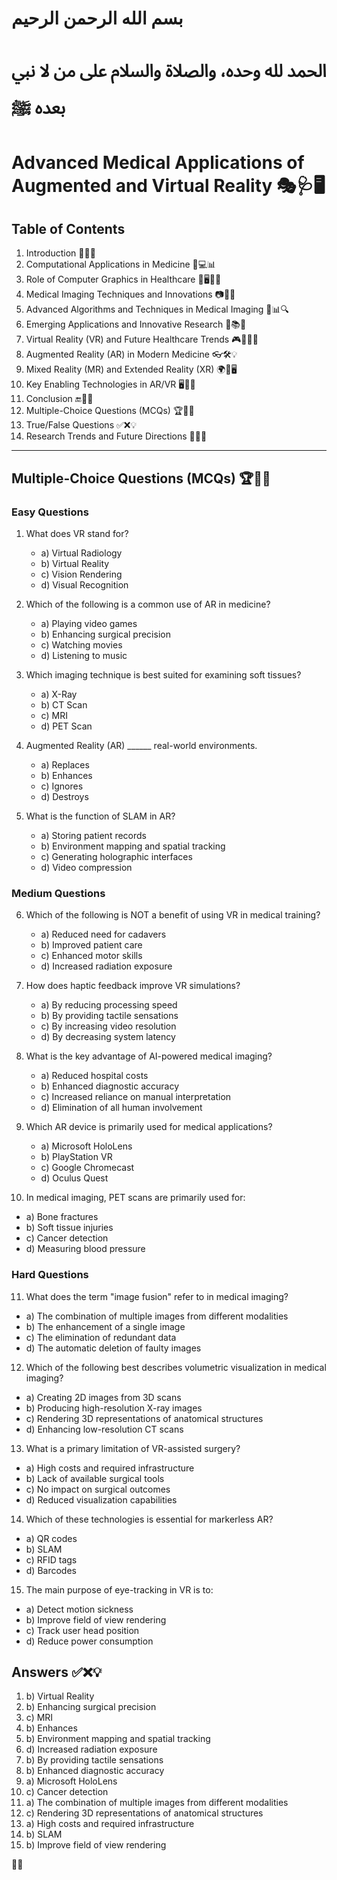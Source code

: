 # بسم الله الرحمن الرحيم
# الحمد لله وحده، والصلاة والسلام على من لا نبي بعده ﷺ

# Advanced Medical Applications of Augmented and Virtual Reality 🎭🩺🖥️

## Table of Contents
1. Introduction 🎯📌📝
2. Computational Applications in Medicine 🏥💻📊
3. Role of Computer Graphics in Healthcare 🎨🖥️👨‍⚕️
4. Medical Imaging Techniques and Innovations 📷🩻🔬
5. Advanced Algorithms and Techniques in Medical Imaging 🧠📊🔍
6. Emerging Applications and Innovative Research 🌟📚🔬
7. Virtual Reality (VR) and Future Healthcare Trends 🎮🧑‍⚕️🚀
8. Augmented Reality (AR) in Modern Medicine 👓🛠️💡
9. Mixed Reality (MR) and Extended Reality (XR) 🌍🔄🖥️
10. Key Enabling Technologies in AR/VR 🖥️🔧🚀
11. Conclusion 🔚📌🎉
12. Multiple-Choice Questions (MCQs) 🏆📜🤔
13. True/False Questions ✅❌💡
14. Research Trends and Future Directions 🔬📖🚀

---

## Multiple-Choice Questions (MCQs) 🏆📜🤔

### Easy Questions
1. What does VR stand for?
   - a) Virtual Radiology
   - b) Virtual Reality
   - c) Vision Rendering
   - d) Visual Recognition

2. Which of the following is a common use of AR in medicine?
   - a) Playing video games
   - b) Enhancing surgical precision
   - c) Watching movies
   - d) Listening to music

3. Which imaging technique is best suited for examining soft tissues?
   - a) X-Ray
   - b) CT Scan
   - c) MRI
   - d) PET Scan

4. Augmented Reality (AR) ______ real-world environments.
   - a) Replaces
   - b) Enhances
   - c) Ignores
   - d) Destroys

5. What is the function of SLAM in AR?
   - a) Storing patient records
   - b) Environment mapping and spatial tracking
   - c) Generating holographic interfaces
   - d) Video compression

### Medium Questions
6. Which of the following is NOT a benefit of using VR in medical training?
   - a) Reduced need for cadavers
   - b) Improved patient care
   - c) Enhanced motor skills
   - d) Increased radiation exposure

7. How does haptic feedback improve VR simulations?
   - a) By reducing processing speed
   - b) By providing tactile sensations
   - c) By increasing video resolution
   - d) By decreasing system latency

8. What is the key advantage of AI-powered medical imaging?
   - a) Reduced hospital costs
   - b) Enhanced diagnostic accuracy
   - c) Increased reliance on manual interpretation
   - d) Elimination of all human involvement

9. Which AR device is primarily used for medical applications?
   - a) Microsoft HoloLens
   - b) PlayStation VR
   - c) Google Chromecast
   - d) Oculus Quest

10. In medical imaging, PET scans are primarily used for:
   - a) Bone fractures
   - b) Soft tissue injuries
   - c) Cancer detection
   - d) Measuring blood pressure

### Hard Questions
11. What does the term "image fusion" refer to in medical imaging?
   - a) The combination of multiple images from different modalities
   - b) The enhancement of a single image
   - c) The elimination of redundant data
   - d) The automatic deletion of faulty images

12. Which of the following best describes volumetric visualization in medical imaging?
   - a) Creating 2D images from 3D scans
   - b) Producing high-resolution X-ray images
   - c) Rendering 3D representations of anatomical structures
   - d) Enhancing low-resolution CT scans

13. What is a primary limitation of VR-assisted surgery?
   - a) High costs and required infrastructure
   - b) Lack of available surgical tools
   - c) No impact on surgical outcomes
   - d) Reduced visualization capabilities

14. Which of these technologies is essential for markerless AR?
   - a) QR codes
   - b) SLAM
   - c) RFID tags
   - d) Barcodes

15. The main purpose of eye-tracking in VR is to:
   - a) Detect motion sickness
   - b) Improve field of view rendering
   - c) Track user head position
   - d) Reduce power consumption

## **Answers** ✅❌💡

1. b) Virtual Reality  
2. b) Enhancing surgical precision  
3. c) MRI  
4. b) Enhances  
5. b) Environment mapping and spatial tracking  
6. d) Increased radiation exposure  
7. b) By providing tactile sensations  
8. b) Enhanced diagnostic accuracy  
9. a) Microsoft HoloLens  
10. c) Cancer detection  
11. a) The combination of multiple images from different modalities  
12. c) Rendering 3D representations of anatomical structures  
13. a) High costs and required infrastructure  
14. b) SLAM  
15. b) Improve field of view rendering  

🚀📖